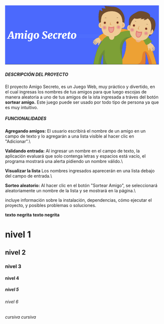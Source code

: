  ![alt text](Captura.png)
 
 
 
 
 
 



##### DESCRIPCIÓN DEL PROYECTO 
El proyecto Amigo Secreto, es un Juego Web, muy práctico y divertido, en el cual ingresas los nombres de tus amigos para que luego escojas de manera aleatoria a uno de tus amigos de la ista ingresada a tráves del botón __sortear amigo.__ Este juego puede ser usado por todo tipo de persona ya que es muy intuitivo.
##### FUNCIONALIDADES 
__Agregando amigos:__ El usuario escribirá el nombre de un amigo en un campo de texto y lo agregarán a una lista visible al hacer clic en "Adicionar".\

__Validando entrada:__ Al ingresar un nombre en el campo de texto, la aplicación evaluará que solo contenga letras y espacios está vacío, el programa mostrará una alerta pidiendo un nombre válido.\

__Visualizar la lista__ Los nombres ingresados aparecerán en una lista debajo del campo de entrada.\

__Sorteo aleatorio:__ Al hacer clic en el botón "Sortear Amigo", se seleccionará aleatoriamente un nombre de la lista y se mostrará en la página.\

 incluye información sobre la instalación, dependencias, cómo ejecutar el proyecto, y posibles problemas o soluciones. 

 __texto negrita__
 **texto negrita**
 # nivel 1
 ## nivel 2
 ### nivel 3
 #### nivel 4
 ##### nivel 5
 ###### nivel 6
 _cursiva_
 *cursiva*